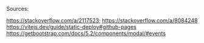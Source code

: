Sources:

https://stackoverflow.com/a/2117523;
https://stackoverflow.com/a/8084248
https://vitejs.dev/guide/static-deploy#github-pages
https://getbootstrap.com/docs/5.2/components/modal/#events
